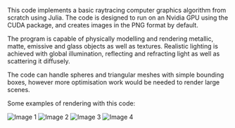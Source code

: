 This code implements a basic raytracing computer graphics algorithm from scratch using Julia. The code is designed to run on an Nvidia GPU using the CUDA package, 
and creates images in the PNG format by default.

The program is capable of physically modelling and rendering metallic, matte, emissive and glass objects as well as textures. Realistic lighting is achieved with global 
illumination, reflecting and refracting light as well as scattering it diffusely.

The code can handle spheres and triangular meshes with simple bounding boxes, however more optimisation work would be needed to render large scenes.

Some examples of rendering with this code:

![Image 1](MyFirstProject/4thRaytracingV2Image.png)
![Image 2](MyFirstProject/3rdRaytracingV2Image.png)
![Image 3](MyFirstProject/2ndRaytracingV2Image.png)
![Image 4](MyFirstProject/1stRaytracingV2Image.png)
